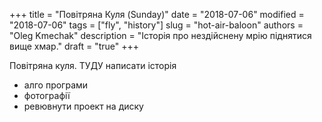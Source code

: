 +++
    title = "Повітряна Куля (Sunday)"
    date = "2018-07-06"
    modified = "2018-07-06"
    tags = ["fly", "history"]
    slug = "hot-air-baloon"
    authors = "Oleg Kmechak"
    description = "Історія про нездійснену мрію піднятися вище хмар."
    draft = "true"
+++

Повітряна куля. ТУДУ написати історія
- алго програми
- фотографії
- ревювнути проект на диску
